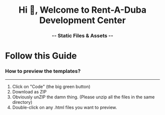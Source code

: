 <h1 align="center">Hi 👋, Welcome to Rent-A-Duba Development Center</h1>
<h3 align="center">-- Static Files & Assets --</h3>

# Follow this Guide

### How to preview the templates?
***
1) Click on "Code" (the big green button)
2) Download as ZIP
3) Obviously unZIP the damn thing. (Please unzip all the files in the same directory)
4) Double-click on any .html files you want to preview. 



